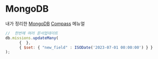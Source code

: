 # MongoDB

내가 정리한 [MongoDB](https://www.mongodb.com/docs/) [Compass](https://www.mongodb.com/docs/compass/current/) 메뉴얼

```javascript
//  한번에 여러 문서업데이트
db.missions.updateMany(
      {  },
      { $set: { "new_field" : ISODate('2023-07-01 00:00:00') } }
);
```
